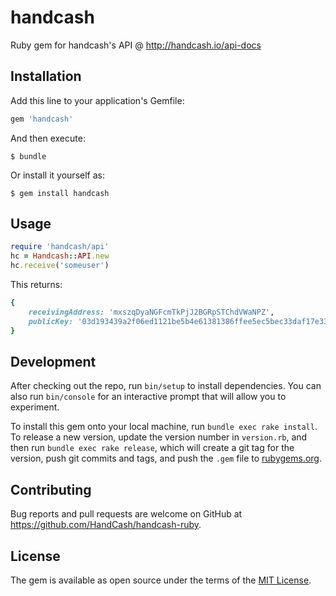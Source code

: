 # handcash

Ruby gem for handcash's API @ http://handcash.io/api-docs

## Installation

Add this line to your application's Gemfile:

```ruby
gem 'handcash'
```

And then execute:

    $ bundle

Or install it yourself as:

    $ gem install handcash

## Usage

```ruby
require 'handcash/api'
hc = Handcash::API.new
hc.receive('someuser')
```

This returns:

```ruby
{
    receivingAddress: 'mxszqDyaNGFcmTkPjJ2BGRpSTChdVWaNPZ',
    publicKey: '03d193439a2f06ed1121be5b4e61381386ffee5ec5bec33daf17e33ccb34622753'
}
```

## Development

After checking out the repo, run `bin/setup` to install dependencies. You can also run `bin/console` for an interactive prompt that will allow you to experiment.

To install this gem onto your local machine, run `bundle exec rake install`. To release a new version, update the version number in `version.rb`, and then run `bundle exec rake release`, which will create a git tag for the version, push git commits and tags, and push the `.gem` file to [rubygems.org](https://rubygems.org).

## Contributing

Bug reports and pull requests are welcome on GitHub at https://github.com/HandCash/handcash-ruby.

## License

The gem is available as open source under the terms of the [MIT License](https://opensource.org/licenses/MIT).
